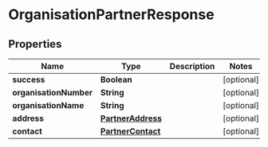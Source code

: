 

# OrganisationPartnerResponse


## Properties

| Name | Type | Description | Notes |
|------------ | ------------- | ------------- | -------------|
|**success** | **Boolean** |  |  [optional] |
|**organisationNumber** | **String** |  |  [optional] |
|**organisationName** | **String** |  |  [optional] |
|**address** | [**PartnerAddress**](PartnerAddress.md) |  |  [optional] |
|**contact** | [**PartnerContact**](PartnerContact.md) |  |  [optional] |



